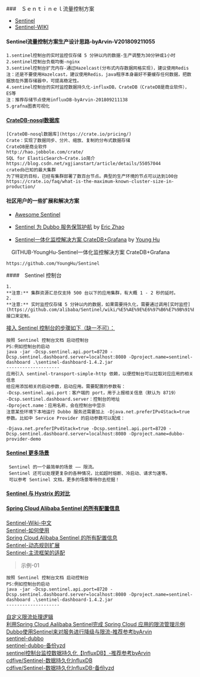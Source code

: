 ###　Ｓｅｎｔｉｎｅｌ流量控制方案
- [Sentinel](https://github.com/alibaba/Sentinel)
- [Sentinel-WIKI]()

#### Sentinel流量控制方案生产设计思路-byArvin-V201809211055

```
1.sentinel控制台的实时监控仅存储 5 分钟以内的数据-生产调整为30分钟或1小时
2.sentinel控制台负载均衡-nginx
3.sentinel控制台扩充内存-通过Hazelcast(分布式内存数据网格实现)，建议使用Redis
注：还是不要使用Hazelcast，建议使用Redis，java程序本身最好不要缓存任何数据，把数据放在外置存储器中，可提高稳定性。
4.sentinel控制台的实时监控数据持久化-influxDB，CrateDB（CrateDB是商业软件），ES等
注：推荐存储节点使用influxDB-byArvin-201809211138
5.grafna图表可视化
```
#### [CrateDB-nosql数据库](https://crate.io/pricing/)

```
[CrateDB-nosql数据库](https://crate.io/pricing/)
Crate：实现了数据同步、分片、缩放、复制的分布式数据存储
CrateDB是商业软件
http://hao.jobbole.com/crate/
SQL for ElasticSearch—Crate.io简介
https://blog.csdn.net/xgjianstart/article/details/55057044
cratedb已知的最大集群
为了特定的目标，已经有集群部署了数百台节点。典型的生产环境的节点可以达到100台
https://crate.io/faq/what-is-the-maximum-known-cluster-size-in-production/
```
#### 社区用户的一些扩展和解决方案
- [ Awesome Sentinel](https://github.com/alibaba/sentinel-awesome)

- [Sentinel 为 Dubbo 服务保驾护航](http://dubbo.apache.org/zh-cn/blog/sentinel-introduction-for-dubbo.html) by [Eric Zhao](https://github.com/sczyh30)
- [Sentinel一体化监控解决方案 CrateDB+Grafana](https://blog.csdn.net/huyong1990/article/details/82392386) by [Young Hu](https://github.com/YoungHu)

　GITHUB-YoungHu-Sentinel一体化监控解决方案 CrateDB+Grafana
```
https://github.com/YoungHu/Sentinel
```

####　Sentinel 控制台

```
1.
**注意:** 集群资源汇总仅支持 500 台以下的应用集群，有大概 1 - 2 秒的延时。
2.
**注意:** 实时监控仅存储 5 分钟以内的数据，如果需要持久化，需要通过调用[实时监控](https://github.com/alibaba/Sentinel/wiki/%E5%AE%9E%E6%97%B6%E7%9B%91%E6%8E%A7)接口来定制。
```
[接入 Sentinel 控制台的步骤如下（缺一不可）：](http://dubbo.apache.org/zh-cn/blog/sentinel-introduction-for-dubbo.html)
```  
按照 Sentinel 控制台文档 启动控制台
PS:例如控制台的启动
java -jar -Dcsp.sentinel.api.port=8720 -Dcsp.sentinel.dashboard.server=localhost:8080 -Dproject.name=sentinel-dashboard .\sentinel-dashboard-1.4.2.jar
--------------------
应用引入 sentinel-transport-simple-http 依赖，以便控制台可以拉取对应应用的相关信息
给应用添加相关的启动参数，启动应用。需要配置的参数有：
-Dcsp.sentinel.api.port：客户端的 port，用于上报相关信息（默认为 8719）
-Dcsp.sentinel.dashboard.server：控制台的地址
-Dproject.name：应用名称，会在控制台中显示
注意某些环境下本地运行 Dubbo 服务还需要加上 -Djava.net.preferIPv4Stack=true 参数。比如中 Service Provider 的启动参数可以配成：

-Djava.net.preferIPv4Stack=true -Dcsp.sentinel.api.port=8720 -Dcsp.sentinel.dashboard.server=localhost:8080 -Dproject.name=dubbo-provider-demo
``` 

#### [Sentinel 更多场景](https://github.com/alibaba/Sentinel/wiki/%E4%B8%BB%E9%A1%B5)

```
 Sentinel 的一个最简单的场景 —— 限流。
 Sentinel 还可以处理更复杂的各种情况，比如超时熔断、冷启动、请求匀速等。
 可以参考 Sentinel 文档，更多的场景等待你去挖掘！
```
#### [Sentinel 与 Hystrix 的对比](https://github.com/alibaba/Sentinel/wiki/Sentinel-%E4%B8%8E-Hystrix-%E7%9A%84%E5%AF%B9%E6%AF%94)

#### [Spring Cloud Alibaba Sentinel 的所有配置信息](https://github.com/spring-cloud-incubator/spring-cloud-alibaba/wiki/Sentinel)

> 
[Sentinel-Wiki-中文](https://github.com/alibaba/Sentinel/wiki/主流框架的适配)<br>
[Sentinel-如何使用](https://github.com/alibaba/Sentinel/wiki/如何使用)<br>
[Spring Cloud Alibaba Sentinel 的所有配置信息](https://github.com/spring-cloud-incubator/spring-cloud-alibaba/wiki/Sentinel)<br>
[Sentinel-动态规则扩展](https://github.com/alibaba/Sentinel/wiki/动态规则扩展)<br>
[Sentinel-主流框架的适配](https://github.com/alibaba/Sentinel/wiki/主流框架的适配)

> 示例-01
```
按照 Sentinel 控制台文档 启动控制台
PS:例如控制台的启动
java -jar -Dcsp.sentinel.api.port=8720 -Dcsp.sentinel.dashboard.server=localhost:8080 -Dproject.name=sentinel-dashboard .\sentinel-dashboard-1.4.2.jar
--------------------

```

>
[自定义限流处理逻辑](https://blog.csdn.net/qq_36081696/article/details/86128487)<br>
[利用Spring Cloud Aalibaba Sentinel完成 Spring Cloud 应用的限流管理示例](https://blog.csdn.net/qq_36081696/article/details/86128487)<br>
[Dubbo使用Sentinel来对服务进行降级与限流-推荐参考byArvin](https://blog.csdn.net/pwh19920920/article/details/85252203)<br>
[sentinel-dubbo](https://github.com/pwh19920920/sentinel-dubbo)<br>
[sentinel-dubbo-备份yzd](https://github.com/yaozd/sentinel-dubbo)<br>
[sentinel控制台监控数据持久化【InfluxDB】-推荐参考byArvin](https://www.cnblogs.com/cdfive2018/p/9914838.html)<br>
[cdfive/Sentinel-数据持久化InfluxDB](https://github.com/cdfive/Sentinel/tree/winxuan_develop/sentinel-dashboard)<br>
[cdfive/Sentinel-数据持久化InfluxDB-备份yzd](https://github.com/yaozd/Sentinel)<br>

